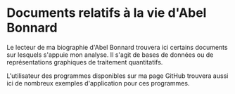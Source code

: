 # Documents relatifs à la vie d'Abel Bonnard

Le lecteur de ma biographie d'Abel Bonnard trouvera ici certains documents sur lesquels s'appuie mon analyse. Il s'agit de bases de données ou de représentations graphiques de traitement quantitatifs.

L'utilisateur des programmes disponibles sur ma page GitHub trouvera aussi ici de nombreux exemples d'application pour ces programmes.
